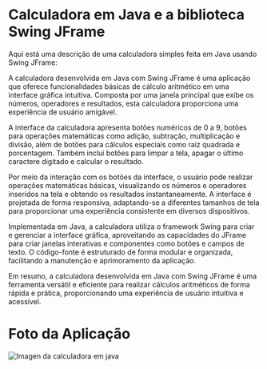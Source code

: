 # Calculadora em Java e a biblioteca Swing JFrame

Aqui está uma descrição de uma calculadora simples feita em Java usando Swing JFrame:

A calculadora desenvolvida em Java com Swing JFrame é uma aplicação que oferece funcionalidades básicas de cálculo aritmético em uma interface gráfica intuitiva. Composta por uma janela principal que exibe os números, operadores e resultados, esta calculadora proporciona uma experiência de usuário amigável.

A interface da calculadora apresenta botões numéricos de 0 a 9, botões para operações matemáticas como adição, subtração, multiplicação e divisão, além de botões para cálculos especiais como raiz quadrada e porcentagem. Também inclui botões para limpar a tela, apagar o último caractere digitado e calcular o resultado.

Por meio da interação com os botões da interface, o usuário pode realizar operações matemáticas básicas, visualizando os números e operadores inseridos na tela e obtendo os resultados instantaneamente. A interface é projetada de forma responsiva, adaptando-se a diferentes tamanhos de tela para proporcionar uma experiência consistente em diversos dispositivos.

Implementada em Java, a calculadora utiliza o framework Swing para criar e gerenciar a interface gráfica, aproveitando as capacidades do JFrame para criar janelas interativas e componentes como botões e campos de texto. O código-fonte é estruturado de forma modular e organizada, facilitando a manutenção e aprimoramento da aplicação.

Em resumo, a calculadora desenvolvida em Java com Swing JFrame é uma ferramenta versátil e eficiente para realizar cálculos aritméticos de forma rápida e prática, proporcionando uma experiência de usuário intuitiva e acessível.

# Foto da Aplicação


![Imagen da calculadora em java](https://github.com/ewertondrigues02/calculadora-java/assets/106437473/d6af02bc-fd3b-4df8-a82a-f96089a52e0c)
